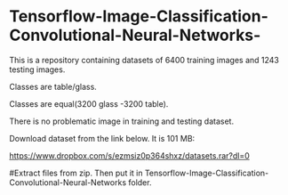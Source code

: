 # Tensorflow-Image-Classification-Convolutional-Neural-Networks-

This is a repository containing datasets of 6400 training images and 1243 testing images. 

Classes are table/glass.

Classes are equal(3200 glass -3200 table). 

There is no problematic image in training and testing dataset.

Download dataset from the link below. It is 101 MB:

https://www.dropbox.com/s/ezmsiz0p364shxz/datasets.rar?dl=0

#Extract files from zip. Then put it in Tensorflow-Image-Classification-Convolutional-Neural-Networks folder.




